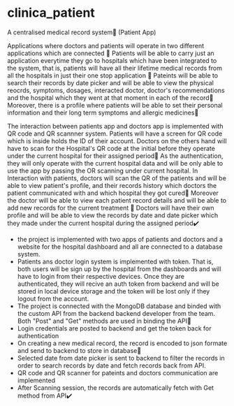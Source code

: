 # clinica_patient

A centralised medical record system📃 (Patient App)

Applications where doctors and patients will operate in two different applications which are connected 💯
Patients will be able to carry just an application everytime they go to hospitals which have been integrated to the system, that is, patients will have all their lifetime medical records from all the hospitals in just their one stop application 📱
Pateints will be able to search their records by date picker and will be able to view the physical reocrds, symptoms, dosages, interacted doctor, doctor's recommendations and the hospital which they went at that moment in each of the record🎯
Moreover, there is a profile where patients will be able to set their personal information and their long term symptoms and allergic medicines📌

The interaction between patients app and doctors app is implemented with QR code and QR scannner system.
Patients will have a screen for QR code which is inside holds the ID of their account.
Doctors on the others hand will have to scan for the Hospital's QR code at the initial before they operate under the current hospital for their assigned period👤
As the authentication, they will only operate with the current hospital data and will be only able to use the app by passing the OR scanning under current hospital.
In Interaction with patients, doctors will scan the QR of the patients and will be able to view patient's profile, and their records history which doctors the patient communicated with and which hospital they got cured🏥 Moreover the doctor will be able to view each patient record details and will be able to add new records for the current treatment 📌
Doctors will have their own profile and will be able to view the records by date and date picker which they made under the current hospital during the assigned period✔️

 - the project is implemented with two apps of patients and doctors and a website for the hospital dashboard and all are connected to a database system.
 - Patients ans doctor login system is implemented with token. That is, both users will be sign up by the hospital from the dashboards and will have to login from their respective devices. Once they are authenticated, they will recive an auth token from backend and will be stored in local device storage and the token will be lost only if they logout from the account.
 - The project is connected with the MongoDB database and binded with the custom API from the backend backend developer from the team. Both "Post" and "Get" methods are used in binding the API💯
 - Login credentials are posted to backend and get the token back for authentication
 - On creating a new medical record, the record is encoded to json formate and send to backend to store in database💾
 - Selected date from date picker is sent to backend to filter the records in order to search records by date and fetch records back from API.
 - QR code and QR scanner for pateints and  doctors communication are implemented
 - After Scanning session, the records are automatically fetch with Get method from API✔️



